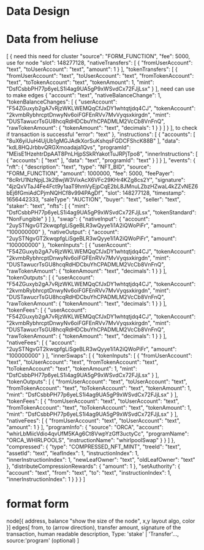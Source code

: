 # Data Design
# Data from heliuse 
[
  {
    <!-- "description": "Human readable interpretation of the transaction",  --> need this
    <!-- "type": "UNKNOWN", --> need for cluster
    "source": "FORM_FUNCTION",
    "fee": 5000,
    <!-- "feePayer": "8cRrU1NzNpjL3k2BwjW3VixAcX6VFc29KHr4KZg8cs2Y", --> use for node
    <!-- "signature": "yy5BT9benHhx8fGCvhcAfTtLEHAtRJ3hRTzVL16bdrTCWm63t2vapfrZQZLJC3RcuagekaXjSs2zUGQvbcto8DK", -->
    "slot": 148277128,
    <!-- "timestamp": 1656442333, -->
    "nativeTransfers": [
      {
        "fromUserAccount": "text",
        "toUserAccount": "text",
        "amount": 1
      }
    ],
    "tokenTransfers": [
      {
        "fromUserAccount": "text",
        "toUserAccount": "text",
        "fromTokenAccount": "text",
        "toTokenAccount": "text",
        "tokenAmount": 1,
        "mint": "DsfCsbbPH77p6yeLS1i4ag9UA5gP9xWSvdCx72FJjLsx"
      }
    ],
    <!-- "accountData": [ --> need can use to make edges
      {
        "account": "text",
        "nativeBalanceChange": 1,
        "tokenBalanceChanges": [
          {
            "userAccount": "F54ZGuxyb2gA7vRjzWKLWEMQqCfJxDY1whtqtjdq4CJ",
            "tokenAccount": "2kvmbRybhrcptDnwyNv6oiFGFEnRVv7MvVyqsxkirgdn",
            "mint": "DUSTawucrTsGU8hcqRdHDCbuYhCPADMLM2VcCb8VnFnQ",
            "rawTokenAmount": {
              "tokenAmount": "text",
              "decimals": 1
            }
          }
        ]
      }
    ],
    <!-- "transactionError": { --> to check if transaction is successful
      "error": "text"
    },
    "instructions": [
      {
        "accounts": [
          "8uX6yiUuH4UjUb1gMGJAdkXorSuKshqsFGDCFShcK88B"
        ],
        "data": "kdL8HQJrbbvQRGXmoadaja1Qvs",
        "programId": "MEisE1HzehtrDpAAT8PnLHjpSSkRYakotTuJRPjTpo8",
        "innerInstructions": [
          {
            "accounts": [
              "text"
            ],
            "data": "text",
            "programId": "text"
          }
        ]
      }
    ],
    "events": {
      "nft": {
        "description": "text",
        "type": "NFT_BID",
        "source": "FORM_FUNCTION",
        "amount": 1000000,
        "fee": 5000,
        "feePayer": "8cRrU1NzNpjL3k2BwjW3VixAcX6VFc29KHr4KZg8cs2Y",
        "signature": "4jzQxVTaJ4Fe4Fct9y1aaT9hmVyEjpCqE2bL8JMnuLZbzHZwaL4kZZvNEZ6bEj6fGmiAdCPjmNQHCf8v994PAgDf",
        "slot": 148277128,
        "timestamp": 1656442333,
        "saleType": "AUCTION",
        "buyer": "text",
        "seller": "text",
        "staker": "text",
        "nfts": [
          {
            "mint": "DsfCsbbPH77p6yeLS1i4ag9UA5gP9xWSvdCx72FJjLsx",
            "tokenStandard": "NonFungible"
          }
        ]
      },
      "swap": {
        "nativeInput": {
          "account": "2uySTNgvGT2kwqpfgLiSgeBLR3wQyye1i1A2iQWoPiFr",
          "amount": "100000000"
        },
        "nativeOutput": {
          "account": "2uySTNgvGT2kwqpfgLiSgeBLR3wQyye1i1A2iQWoPiFr",
          "amount": "100000000"
        },
        "tokenInputs": [
          {
            "userAccount": "F54ZGuxyb2gA7vRjzWKLWEMQqCfJxDY1whtqtjdq4CJ",
            "tokenAccount": "2kvmbRybhrcptDnwyNv6oiFGFEnRVv7MvVyqsxkirgdn",
            "mint": "DUSTawucrTsGU8hcqRdHDCbuYhCPADMLM2VcCb8VnFnQ",
            "rawTokenAmount": {
              "tokenAmount": "text",
              "decimals": 1
            }
          }
        ],
        "tokenOutputs": [
          {
            "userAccount": "F54ZGuxyb2gA7vRjzWKLWEMQqCfJxDY1whtqtjdq4CJ",
            "tokenAccount": "2kvmbRybhrcptDnwyNv6oiFGFEnRVv7MvVyqsxkirgdn",
            "mint": "DUSTawucrTsGU8hcqRdHDCbuYhCPADMLM2VcCb8VnFnQ",
            "rawTokenAmount": {
              "tokenAmount": "text",
              "decimals": 1
            }
          }
        ],
        "tokenFees": [
          {
            "userAccount": "F54ZGuxyb2gA7vRjzWKLWEMQqCfJxDY1whtqtjdq4CJ",
            "tokenAccount": "2kvmbRybhrcptDnwyNv6oiFGFEnRVv7MvVyqsxkirgdn",
            "mint": "DUSTawucrTsGU8hcqRdHDCbuYhCPADMLM2VcCb8VnFnQ",
            "rawTokenAmount": {
              "tokenAmount": "text",
              "decimals": 1
            }
          }
        ],
        "nativeFees": [
          {
            "account": "2uySTNgvGT2kwqpfgLiSgeBLR3wQyye1i1A2iQWoPiFr",
            "amount": "100000000"
          }
        ],
        "innerSwaps": [
          {
            "tokenInputs": [
              {
                "fromUserAccount": "text",
                "toUserAccount": "text",
                "fromTokenAccount": "text",
                "toTokenAccount": "text",
                "tokenAmount": 1,
                "mint": "DsfCsbbPH77p6yeLS1i4ag9UA5gP9xWSvdCx72FJjLsx"
              }
            ],
            "tokenOutputs": [
              {
                "fromUserAccount": "text",
                "toUserAccount": "text",
                "fromTokenAccount": "text",
                "toTokenAccount": "text",
                "tokenAmount": 1,
                "mint": "DsfCsbbPH77p6yeLS1i4ag9UA5gP9xWSvdCx72FJjLsx"
              }
            ],
            "tokenFees": [
              {
                "fromUserAccount": "text",
                "toUserAccount": "text",
                "fromTokenAccount": "text",
                "toTokenAccount": "text",
                "tokenAmount": 1,
                "mint": "DsfCsbbPH77p6yeLS1i4ag9UA5gP9xWSvdCx72FJjLsx"
              }
            ],
            "nativeFees": [
              {
                "fromUserAccount": "text",
                "toUserAccount": "text",
                "amount": 1
              }
            ],
            "programInfo": {
              "source": "ORCA",
              "account": "whirLbMiicVdio4qvUfM5KAg6Ct8VwpYzGff3uctyCc",
              "programName": "ORCA_WHIRLPOOLS",
              "instructionName": "whirlpoolSwap"
            }
          }
        ]
      },
      "compressed": {
        "type": "COMPRESSED_NFT_MINT",
        "treeId": "text",
        "assetId": "text",
        "leafIndex": 1,
        "instructionIndex": 1,
        "innerInstructionIndex": 1,
        "newLeafOwner": "text",
        "oldLeafOwner": "text"
      },
      "distributeCompressionRewards": {
        "amount": 1
      },
      "setAuthority": {
        "account": "text",
        "from": "text",
        "to": "text",
        "instructionIndex": 1,
        "innerInstructionIndex": 1
      }
    }
  }
]
# format form
node[{
    address,
    balance "show the size of the node",
    x,y layout algo,
    color
}]
edges[
    from,
    to (arrow direction),
    transfer amount,
    signature of the transaction,
    human readable description,
    Type: 'stake' | 'Transfer'...,
    source:'program' (optional)
]